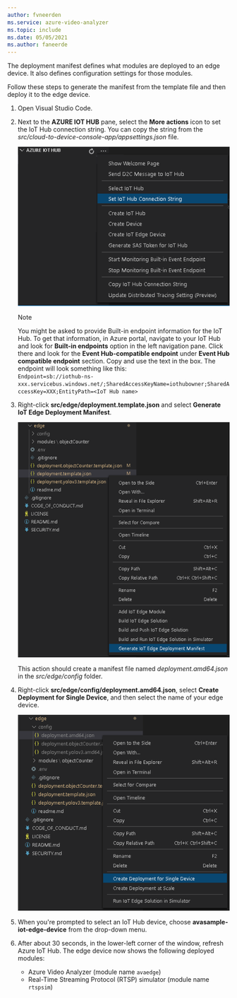 ```yaml
---
author: fvneerden
ms.service: azure-video-analyzer
ms.topic: include
ms.date: 05/05/2021
ms.author: faneerde
---
```


The deployment manifest defines what modules are deployed to an edge device. It also defines configuration settings for those modules.

Follow these steps to generate the manifest from the template file and then deploy it to the edge device.

1.  Open Visual Studio Code.
1.  Next to the **AZURE IOT HUB** pane, select the **More actions** icon to set the IoT Hub connection string. You can copy the string from the _src/cloud-to-device-console-app/appsettings.json_ file.

    ![Set IOT Connection String](../../../media/vscode-common-screenshots/set-connection-string.png)

    > [!NOTE]
    > You might be asked to provide Built-in endpoint information for the IoT Hub. To get that information, in Azure portal, navigate to your IoT Hub and look for **Built-in endpoints** option in the left navigation pane. Click there and look for the **Event Hub-compatible endpoint** under **Event Hub compatible endpoint** section. Copy and use the text in the box. The endpoint will look something like this: <br/>`Endpoint=sb://iothub-ns-xxx.servicebus.windows.net/;SharedAccessKeyName=iothubowner;SharedAccessKey=XXX;EntityPath=<IoT Hub name>`

1.  Right-click **src/edge/deployment.template.json** and select **Generate IoT Edge Deployment Manifest**.

    ![Generate the IoT Edge deployment manifest](../../../media/quickstarts/generate-iot-edge-deployment-manifest.png)

    This action should create a manifest file named _deployment.amd64.json_ in the _src/edge/config_ folder.

1.  Right-click **src/edge/config/deployment.amd64.json**, select **Create Deployment for Single Device**, and then select the name of your edge device.

    ![Create a deployment for a single device](../../../media/quickstarts/create-deployment-single-device.png)

1.  When you're prompted to select an IoT Hub device, choose **avasample-iot-edge-device** from the drop-down menu.
1.  After about 30 seconds, in the lower-left corner of the window, refresh Azure IoT Hub. The edge device now shows the following deployed modules:

    - Azure Video Analyzer (module name `avaedge`)
    - Real-Time Streaming Protocol (RTSP) simulator (module name `rtspsim`)
